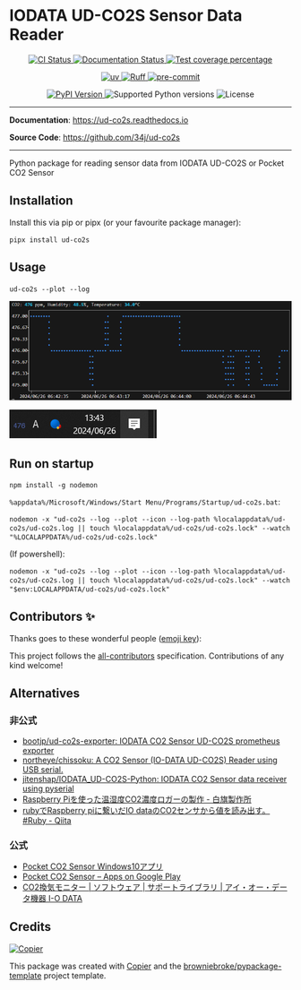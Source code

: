 # IODATA UD-CO2S Sensor Data Reader

<p align="center">
  <a href="https://github.com/34j/ud-co2s/actions/workflows/ci.yml?query=branch%3Amain">
    <img src="https://img.shields.io/github/actions/workflow/status/34j/ud-co2s/ci.yml?branch=main&label=CI&logo=github&style=flat-square" alt="CI Status" >
  </a>
  <a href="https://ud-co2s.readthedocs.io">
    <img src="https://img.shields.io/readthedocs/ud-co2s.svg?logo=read-the-docs&logoColor=fff&style=flat-square" alt="Documentation Status">
  </a>
  <a href="https://codecov.io/gh/34j/ud-co2s">
    <img src="https://img.shields.io/codecov/c/github/34j/ud-co2s.svg?logo=codecov&logoColor=fff&style=flat-square" alt="Test coverage percentage">
  </a>
</p>
<p align="center">
  <a href="https://github.com/astral-sh/uv">
    <img src="https://img.shields.io/endpoint?url=https://raw.githubusercontent.com/astral-sh/uv/main/assets/badge/v0.json" alt="uv">
  </a>
  <a href="https://github.com/astral-sh/ruff">
    <img src="https://img.shields.io/endpoint?url=https://raw.githubusercontent.com/astral-sh/ruff/main/assets/badge/v2.json" alt="Ruff">
  </a>
  <a href="https://github.com/pre-commit/pre-commit">
    <img src="https://img.shields.io/badge/pre--commit-enabled-brightgreen?logo=pre-commit&logoColor=white&style=flat-square" alt="pre-commit">
  </a>
</p>
<p align="center">
  <a href="https://pypi.org/project/ud-co2s/">
    <img src="https://img.shields.io/pypi/v/ud-co2s.svg?logo=python&logoColor=fff&style=flat-square" alt="PyPI Version">
  </a>
  <img src="https://img.shields.io/pypi/pyversions/ud-co2s.svg?style=flat-square&logo=python&amp;logoColor=fff" alt="Supported Python versions">
  <img src="https://img.shields.io/pypi/l/ud-co2s.svg?style=flat-square" alt="License">
</p>

---

**Documentation**: <a href="https://ud-co2s.readthedocs.io" target="_blank">https://ud-co2s.readthedocs.io </a>

**Source Code**: <a href="https://github.com/34j/ud-co2s" target="_blank">https://github.com/34j/ud-co2s </a>

---

Python package for reading sensor data from IODATA UD-CO2S or Pocket CO2 Sensor

## Installation

Install this via pip or pipx (or your favourite package manager):

```shell
pipx install ud-co2s
```

## Usage

```shell
ud-co2s --plot --log
```

![CLI](docs/_static/cli.png)

![Icon](docs/_static/icon.png)

## Run on startup

```shell
npm install -g nodemon
```

`%appdata%/Microsoft/Windows/Start Menu/Programs/Startup/ud-co2s.bat`:

```shell
nodemon -x "ud-co2s --log --plot --icon --log-path %localappdata%/ud-co2s/ud-co2s.log || touch %localappdata%/ud-co2s/ud-co2s.lock" --watch "%LOCALAPPDATA%/ud-co2s/ud-co2s.lock"
```

(If powershell):

```shell
nodemon -x "ud-co2s --log --plot --icon --log-path %localappdata%/ud-co2s/ud-co2s.log || touch %localappdata%/ud-co2s/ud-co2s.lock" --watch "$env:LOCALAPPDATA/ud-co2s/ud-co2s.lock"
```

## Contributors ✨

Thanks goes to these wonderful people ([emoji key](https://allcontributors.org/docs/en/emoji-key)):

<!-- prettier-ignore-start -->
<!-- ALL-CONTRIBUTORS-LIST:START - Do not remove or modify this section -->
<!-- markdownlint-disable -->
<!-- markdownlint-enable -->
<!-- ALL-CONTRIBUTORS-LIST:END -->
<!-- prettier-ignore-end -->

This project follows the [all-contributors](https://github.com/all-contributors/all-contributors) specification. Contributions of any kind welcome!

## Alternatives

### 非公式

- [bootjp/ud\-co2s\-exporter: IODATA CO2 Sensor UD\-CO2S prometheus exporter](https://github.com/bootjp/ud-co2s-exporter)
- [northeye/chissoku: A CO2 Sensor \(IO\-DATA UD\-CO2S\) Reader using USB serial\.](https://github.com/northeye/chissoku)
- [jitenshap/IODATA_UD\-CO2S\-Python: IODATA CO2 Sensor data receiver using pyserial](https://github.com/jitenshap/IODATA_UD-CO2S-Python)
- [Raspberry Piを使った温湿度CO2濃度ロガーの製作 \- 白旗製作所](https://dededemio.hatenablog.jp/entry/2024/03/13/012629#22-UD-CO2S%E3%81%AE%E3%82%B3%E3%83%9E%E3%83%B3%E3%83%89%E8%AA%BF%E6%9F%BB)
- [rubyでRaspberry piに繋いだIO dataのCO2センサから値を読み出す。 \#Ruby \- Qiita](https://qiita.com/tatsushi/items/42903f1113cd5c1f8891)

### 公式

- [Pocket CO2 Sensor Windows10アプリ](http://www.google.com/url?q=http%3A%2F%2Fradiation-watch.sakuraweb.com%2Fshare%2Fco2%2FPocketCO2SensorPro.exe&sa=D&sntz=1&usg=AOvVaw0PZSKJ8zRAljo4TmzzrWlh)
- [Pocket CO2 Sensor – Apps on Google Play](https://play.google.com/store/apps/details?id=org.radiation_watch.co2checker)
- [CO2換気モニター \| ソフトウェア \| サポートライブラリ \| アイ・オー・データ機器 I\-O DATA](https://www.iodata.jp/lib/software/c/2284.htm)

## Credits

[![Copier](https://img.shields.io/endpoint?url=https://raw.githubusercontent.com/copier-org/copier/master/img/badge/badge-grayscale-inverted-border-orange.json)](https://github.com/copier-org/copier)

This package was created with
[Copier](https://copier.readthedocs.io/) and the
[browniebroke/pypackage-template](https://github.com/browniebroke/pypackage-template)
project template.
